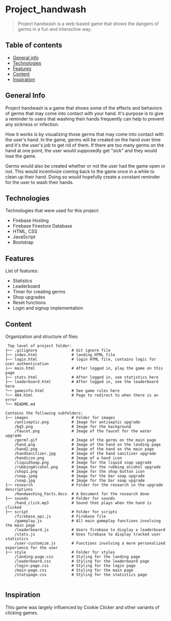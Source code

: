 # Project_handwash
> Project handwash is a web-based game that shows the dangers of germs in a fun and interactive way.

## Table of contents
* [General info](#general-info)
* [Technologies](#technologies)
* [Features](#features)
* [Content](#content)
* [Inspiration](#inspiration)

## General Info

Project handwash is a game that shows some of the effects and behaviors of germs that may come into contact with your hand. It's purpose
is to give a reminder to users that washing their hands frequently can help to prevent any sickness or infection.

How it works is by visualizing those germs that may come into contact with the user's hand. In the game, germs will be created on the
hand over time and it's the user's job to get rid of them. If there are too many germs on the hand at one point, the user would supposedly
get "sick" and they would lose the game. 

Germs would also be created whether or not the user had the game open or not. This would incentivize coming back to the game once in a
while to clean up their hand. Doing so would hopefully create a constant reminder for the user to wash their hands.

## Technologies
Technologies that were used for this project:

- Firebase Hosting
- Firebase Firestore Database
- HTML, CSS
- JavaScript
- Bootstrap

## Features
List of features:
- Statistics
- Leaderboard
- Timer for creating germs
- Shop upgrades
- Reset functions
- Login and signup implementation

## Content
Organization and structure of files:

```
 Top level of project folder: 
├── .gitignore               # Git ignore file
├── index.html               # landing HTML file
├── login.html               # login HTML file, contains logic for user authentication
├── main.html                # After logged in, play the game on this page
├── stats.html               # After logged in, see statistics here
├── leaderboard.html         # After logged in, see the leaderboard here
└── gameinfo.html            # See game rules here         
└── 404.html                 # Page to redirect to when there is an error     
└── README.md

Contains the following subfolders:
├── images                   # Folder for images
    /antiseptic.png          # Image for antiseptic upgrade
    /bg5.png                 # Image for the background
    /faucet.png              # Image of the faucet for the water upgrade
    /germ7.gif               # Image of the germs on the main page
    /hand.png                # Image of the hand on the landing page
    /hand2.png               # Image of the hand on the main page
    /handSanitizer.jpg       # Image of the hand sanitizer upgrade
    /handicon.png            # Image of a hand icon
    /liquidSoap.png          # Image for the liquid soap upgrade
    /rubbingAlcohol.png      # Image for the rubbing alcohol upgrade
    /shop1.png               # Image for the shop button icon
    /soap.jpeg               # Image for the bar soap upgrade
    /soap.jpg                # Image for the bar soap upgrade
├── research                 # Folder for the research in the upgrade descriptions
    /Handwashing_Facts.docx  # A Document for the research done
├── sounds                   # Folder for sounds
    /hand_click.mp3          # Sound that plays when the hand is clicked
├── script                   # Folder for scripts
    /firebase_api.js         # Firebase file
    /gameplay.js             # All main gameplay functions involving the main page
    /leaderboard.js          # Users firebase to display a leaderboard
    /stats.js                # Uses firebase to display tracked user statistics
    /user-customize.js       # Functions involving a more personalized experience for the user
├── style                    # Folder for styles
    /landing-page.css        # Styling for the landing page
    /leaderboard.css         # Styling for the leaderboard page
    /login-page.css          # Styling for the login page
    /main-page.css           # Styling for the main page
    /statspage.css           # Styling for the statistics page
    
``` 
   
## Inspiration

This game was largely influenced by Cookie Clicker and other variants of clicking games.
